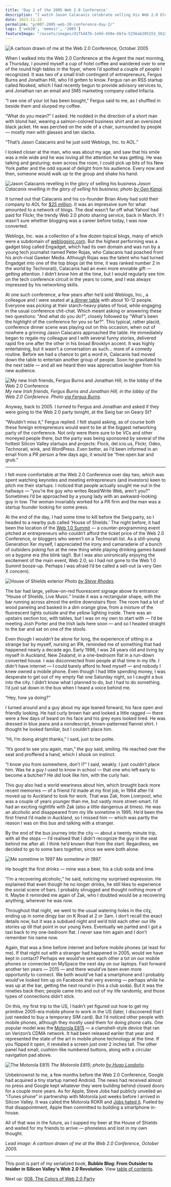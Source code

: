 ```yaml
---
title: 'Day 2 of the 2005 Web 2.0 Conference'
description: "I watch Jason Calacanis celebrate selling his Web 2.0 blog business; later I have a drink by myself at the House of Shields, and think about pre-internet days."
date: 2023-11-22
permalink: "p/007-2005-web-20-conference-day-2/"
tags: ['web20', 'memoir', '2005']
featureImage: "/assets/images/d1f5d47b-1e9d-458e-bbfa-5256ab205153_562x705.jpg"
---
```

![A cartoon drawn of me at the Web 2.0 Conference, October 2005](/assets/images/d1f5d47b-1e9d-458e-bbfa-5256ab205153_562x705.jpg "A cartoon drawn of me at the Web 2.0 Conference, October 2005")

When I walked into the Web 2.0 Conference at the Argent the next morning, a Thursday, I poured myself a cup of hotel coffee and wandered over to one of the round high tables in the foyer, where I’d spotted a couple of people I recognized. It was two of a small Irish contingent of entrepreneurs, Fergus Burns and Jonathan Hill, who I’d gotten to know. Fergus ran an RSS startup called Nooked, which I had recently begun to provide advisory services to, and Jonathan ran an email and SMS marketing company called Infacta.

“I see one of your lot has been bought,” Fergus said to me, as I shuffled in beside them and slurped my coffee.



“What do you mean?” I asked. He nodded in the direction of a short man with blond hair, wearing a salmon-colored business shirt and an oversized black jacket. He was perched on the side of a chair, surrounded by people — mostly men with glasses and tan slacks.

“That’s Jason Calacanis and he just sold Weblogs, Inc. to AOL.”

I looked closer at the man, who was about my age, and saw that his smile was a mile wide and he was loving all the attention he was getting. He was talking and gesturing; even across the room, I could pick up bits of his New York patter and the odd squeal of delight from his audience. Every now and then, someone would walk up to the group and shake his hand.

![Jason Calacanis revelling in the glory of selling his business](/assets/images/38dba855-2765-4bde-99ae-ed20accbaf5a_2048x1362.jpg "Jason Calacanis revelling in the glory of selling his business")
*Jason Calacanis revelling in the glory of selling his business; photo [by Gen Kanai](https://www.flickr.com/photos/gen/50315516/in/album-1082901/).*

It turned out that Calacanis and his co-founder Brian Alvey had sold their company to AOL for [$25 million](https://web.archive.org/web/20051013061555/http://calacanis.weblogsinc.com/). It was an impressive sum for what amounted to a network of blogs. The deal wasn’t far off what Yahoo! had paid for Flickr, the trendy Web 2.0 photo sharing service, back in March. If I wasn’t sure whether blogging was a career before today, I was now converted.

Weblogs, Inc. was a collection of a few dozen topical blogs, many of which were a subdomain of [weblogsinc.com](https://web.archive.org/web/20051013073635/http://weblogsinc.com/). But the highest performing was a gadget blog called Engadget, which had its own domain and was run by a young tech journalist named Peter Rojas, who Calacanis had poached from his arch-rival Gawker Media. Although Rojas was the talent who had turned Engadget into one of the top blogs (at the time, it was ranked number 2 in the world by Technorati), Calacanis had an even more enviable gift — getting attention. I didn’t know him at the time, but I would regularly see him on the tech conference circuit in the years to come, and I was always impressed by his networking skills.

At one such conference, a few years after he’d sold Weblogs, Inc., a colleague and I were seated at [a dinner table](https://web.archive.org/web/20120620031531/http://www.readwriteweb.com/archives/jason-calacanis.php) with about 10-12 people. Everyone was picking at their starch-heavy plates of food, while engaging in the usual conference chit-chat. Which meant asking or answering these two questions: "And what do you do?", closely followed by "What's been the highlight of the conference for you so far?". This typical, rather placid, conference dinner scene was playing out on this occasion, when out of nowhere a grinning Jason Calacanis approached the table. He immediately began to regale my colleague and I with several funny stories, delivered rapid fire one after the other in his broad Brooklyn accent. It was highly entertaining, but it wasn't a conversation as such... more of a comedy routine. Before we had a chance to get a word in, Calacanis had moved down the table to entertain another group of people. Soon he gravitated to the next table — and all we heard then was appreciative laughter from his new audience.

![My new Irish friends, Fergus Burns and Jonathan Hill, in the lobby of the Web 2.0 Conference](/assets/images/2128cec9-2787-4052-827f-7963bd8607a2_960x1280.jpg "My new Irish friends, Fergus Burns and Jonathan Hill, in the lobby of the Web 2.0 Conference")
*My new Irish friends, Fergus Burns and Jonathan Hill, in the lobby of the Web 2.0 Conference. Photo [via Fergus Burns](https://www.flickr.com/photos/itnorthwest/49761814/).*

Anyway, back to 2005. I turned to Fergus and Jonathan and asked if they were going to the Web 2.0 party tonight, at the Swig bar on Geary St?

“Wouldn’t miss it,” Fergus replied. I felt stupid asking, as of course both these foreign entrepreneurs would want to be at the biggest networking party of the conference. Not only were there sure to be VCs and other moneyed people there, but the party was being sponsored by several of the hottest Silicon Valley startups and projects: Flock, del&#46;icio&#46;us, Flickr, Odeo, Technorati, wink, and WordPress. Even better, as I’d been informed in an email from a PR person a few days ago, it would be “free open bar and grub.”

* * *

I felt more comfortable at the Web 2.0 Conference over day two, which was spent watching keynotes and meeting entrepreneurs (and investors) keen to pitch me their startups. I noticed that people actually sought me out in the hallways — “you’re the guy who writes Read/Write Web, aren’t you?” Sometimes I’d be approached by a young lady with an awkward-looking guy in tow. The woman invariably worked for a PR firm and the man was a startup founder looking for some press.

At the end of the day, I had some time to kill before the Swig party, so I headed to a nearby pub called ‘House of Shields.’ The night before, it had been the location of the [Web 1.0 Summit](https://laughingsquid.com/web-1-summit/) — a counter-programming event pitched at entrepreneurs who couldn’t afford the ticket price of the Web 2.0 Conference, or bloggers who weren’t on a Technorati list. As a still-young Generation Xer myself, I appreciated the irony and camaraderie of a bunch of outsiders poking fun at the new thing while playing drinking games based on a bygone era (the blink tag!). But I was also unironically enjoying the excitement of the main event, Web 2.0, so I had not gone to the Web 1.0 Summit booze-up. Perhaps I was afraid I’d be called a sell-out (a very Gen X concern).

![House of Shields exterior](/assets/images/79b85733-add5-40d2-a39e-cd35b308e969_1280x856.jpg "House of Shields exterior")
*Photo [by Steve Rhodes](https://www.flickr.com/photos/ari/4102964213/).*

The bar had large, yellow-on-red fluorescent signage above its entrance: “House of Shields, Live Music.” Inside it was a rectangular shape, with the bar running across almost the entire downstairs floor. The room had a lot of wood paneling and basked in a dim orange glow, from a mixture of the fluorescent lights outside and the yellow lighting inside. There was an upstairs section too, with tables, but I was on my own to start with — I’d be meeting Josh Porter and the Irish lads here soon — and so I headed straight to the bar and sat on one of the stools.

Even though I wouldn’t be alone for long, the experience of sitting in a strange bar by myself, nursing an IPA, reminded me of something that had happened nearly a decade ago. Early 1996, I was 24 years old and living by myself in Auckland, New Zealand, in a one-bedroom flat in a run-down converted house. I was disconnected from people at that time in my life. I didn’t have internet — I could barely afford to feed myself — and nobody I knew owned a mobile phone. Even though I had little spending money, I was desperate to get out of my empty flat one Saturday night, so I caught a bus into the city. I didn’t know what I planned to do, but I had to do something. I’d just sat down in the bus when I heard a voice behind me.

“Hey, how ya doing?”

I turned around and a guy about my age leaned forward, his face open and friendly looking. He had curly brown hair and looked a little ragged — there were a few days of beard on his face and his grey eyes looked tired. He was dressed in blue jeans and a nondescript, brown-patterned flannel shirt. I thought he looked familiar, but I couldn’t place him.

“Hi, I’m doing alright thanks,” I said, just to be polite.

“It’s good to see you again, man,” the guy said, smiling. He reached over the seat and proffered a hand, which I shook on instinct.

“I know you from somewhere, don’t I?” I said, weakly. I just couldn’t place him. Was he a guy I used to know in school — that one who left early to become a butcher? He _did_ look like him, with the curly hair.

This guy also had a world weariness about him, which brought back more recent memories — of a friend I’d made at my first job, in 1994 after I’d moved up to Auckland to look for work. That was Zak, from Liverpool, who was a couple of years younger than me, but vastly more street-smart. I’d had an exciting nightlife with Zak (also a little dangerous at times). He was an alcoholic and disappeared from my life sometime in 1995. He’d been the first friend I’d made in Auckland, so I missed him — which was partly the reason I was on this bus and talking with a stranger.

By the end of the bus journey into the city — about a twenty minute trip, with all the stops — I’d realised that I didn’t recognize the guy in the seat behind me after all. I think he’d known that from the start. Regardless, we decided to go to some bars together, since we were both alone.

![Me sometime in 1997](/assets/images/8f7b94c4-f715-402a-b084-55d68e29a78a_1123x711.jpg "Me sometime in 1997")
*Me sometime in 1997.*

He bought the first drinks — mine was a beer, his a club soda and lime.

“I’m a recovering alcoholic,” he said, noticing my surprised expression. He explained that even though he no longer drinks, he still likes to experience the social scene of bars. I probably shrugged and thought nothing more of it. Maybe it reminded me again of Zak, who I doubted would be a recovering anything, wherever he was now.

Throughout that night, we went to the usual watering holes in the city, ending up in some dingy bar on K Road at 2 or 3am. I don’t recall the exact details now, but it was a subdued night and we’d told each other our life stories up till that point in our young lives. Eventually we parted and I got a taxi back to my one-bedroom flat. I never saw him again and I don’t remember his name now.

Again, that was a time before internet and before mobile phones (at least for me). If that night out with a stranger had happened in 2005, would we have kept in contact? Perhaps we would’ve sent each other a txt on our mobile phones or connected on MySpace the next day on our laptops. Fast forward another ten years — 2015 — and there would’ve been even more opportunity to connect. We both would’ve had a smartphone and I probably would’ve looked him up on Facebook that very evening — perhaps while he was up at the bar, getting the next round in (his a club soda). But it was the nineties back then; people came into and out of my life randomly, and those types of connections didn’t stick.

On this, my first trip to the US, I hadn’t yet figured out how to get my primitive 2005-era mobile phone to work in the US (later, I discovered that I just needed to buy a temporary SIM card). But I’d noticed other people with mobile phones, although they mostly used them for doing phone calls. One popular model was the [Motorola E815](https://www.cnet.com/reviews/motorola-e815-verizon-wireless-review/) — a clamshell-style device that ran on Verizon’s CDMA network. It had been released earlier that year and represented the state of the art in mobile phone technology at the time. If you flipped it open, it revealed a screen just over 2 inches tall. The other panel had small, cushion-like numbered buttons, along with a circular navigation pad above.

![The Motorola E815](/assets/images/87edef62-e3eb-439f-a379-fa40c4f40cdf_1600x1200.jpg "The Motorola E815")
*The Motorola E815; photo [by Hugo Londoño](https://www.flickr.com/photos/sinlentes/66200888).*

Unbeknownst to me, a few months before the Web 2.0 Conference, Google had acquired a tiny startup named Android. The news had received almost no press and Google kept whatever they were building behind closed doors for a couple more years. As for Apple, Steve Jobs had publicly unveiled an “iTunes phone” in partnership with Motorola just weeks before I arrived in Silicon Valley. It was called the Motorola ROKR and [Jobs hated it](https://www.theverge.com/2017/6/13/15782200/one-device-secret-history-iphone-brian-merchant-book-excerpt). Fueled by that disappointment, Apple then committed to building a smartphone in-house.

All of that was in the future, as I supped my beer at the House of Shields and waited for my friends to arrive — phoneless and lost in my own thought.

*Lead image: A cartoon drawn of me at the Web 2.0 Conference, October 2005.*

* * *

This post is part of my serialized book, **Bubble Blog: From Outsider to Insider in Silicon Valley's Web 2.0 Revolution**. View [table of contents](/p/roadmap-bubbleblog/).

Next up: [008\. The Colors of Web 2.0 Party](/p/008-the-colors-of-web-20-party)

